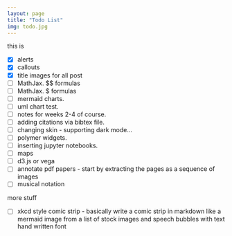 ```yaml
---
layout: page
title: "Todo List"
img: todo.jpg
---
```

this is 
- [x] alerts
- [x] callouts
- [x] title images for all post
- [ ] MathJax. $$ formulas
- [ ] MathJax. $ formulas
- [ ] mermaid charts.
- [ ] uml chart test.
- [ ] notes for weeks 2-4 of course.
- [ ] adding citations via bibtex file.
- [ ] changing skin - supporting dark mode...
- [ ] polymer widgets.
- [ ] inserting jupyter notebooks.
- [ ] maps
- [ ] d3.js or vega
- [ ] annotate pdf papers - start by extracting the pages as a sequence of images 
- [ ] musical notation

more stuff
- [ ] xkcd style comic strip - 
  basically write a comic strip in markdown like a mermaid
  image from a list of stock images
  and speech bubbles with text
  hand written font


